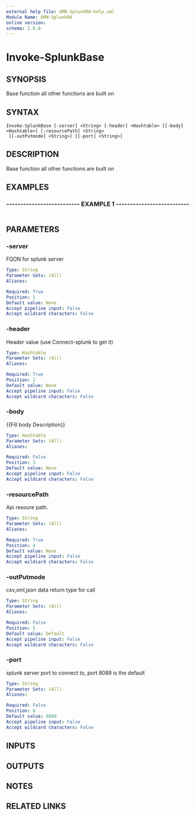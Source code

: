 ```yaml
---
external help file: UMN-SplunkRA-help.xml
Module Name: UMN-SplunkRA
online version: 
schema: 2.0.0
---
```


# Invoke-SplunkBase

## SYNOPSIS
Base function all other functions are built on

## SYNTAX

```
Invoke-SplunkBase [-server] <String> [-header] <Hashtable> [[-body] <Hashtable>] [-resourcePath] <String>
 [[-outPutmode] <String>] [[-port] <String>]
```

## DESCRIPTION
Base function all other functions are built on

## EXAMPLES

### -------------------------- EXAMPLE 1 --------------------------
```

```

## PARAMETERS

### -server
FQDN for splunk server

```yaml
Type: String
Parameter Sets: (All)
Aliases: 

Required: True
Position: 1
Default value: None
Accept pipeline input: False
Accept wildcard characters: False
```

### -header
Header value (use Connect-splunk to get it)

```yaml
Type: Hashtable
Parameter Sets: (All)
Aliases: 

Required: True
Position: 2
Default value: None
Accept pipeline input: False
Accept wildcard characters: False
```

### -body
{{Fill body Description}}

```yaml
Type: Hashtable
Parameter Sets: (All)
Aliases: 

Required: False
Position: 3
Default value: None
Accept pipeline input: False
Accept wildcard characters: False
```

### -resourcePath
Api resoure path.

```yaml
Type: String
Parameter Sets: (All)
Aliases: 

Required: True
Position: 4
Default value: None
Accept pipeline input: False
Accept wildcard characters: False
```

### -outPutmode
csv,xml,json data return type for call

```yaml
Type: String
Parameter Sets: (All)
Aliases: 

Required: False
Position: 5
Default value: Default
Accept pipeline input: False
Accept wildcard characters: False
```

### -port
splunk server port to connect to, port 8089 is the default

```yaml
Type: String
Parameter Sets: (All)
Aliases: 

Required: False
Position: 6
Default value: 8089
Accept pipeline input: False
Accept wildcard characters: False
```

## INPUTS

## OUTPUTS

## NOTES

## RELATED LINKS

